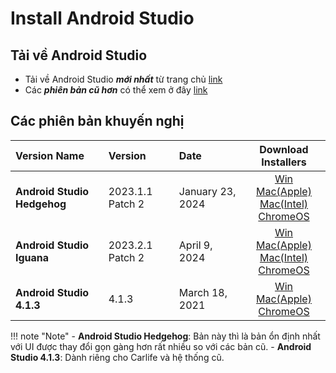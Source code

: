 # Install Android Studio

## Tải về Android Studio

- Tải về Android Studio ___mới nhất___ từ trang chủ [link](https://developer.android.com/studio)
- Các ___phiên bản cũ hơn___ có thể xem ở đây [link](https://developer.android.com/studio/archive)

## Các phiên bản khuyến nghị

| Version Name                | Version          | Date             |                                                                                                                                                                                                                                           Download Installers                                                                                                                                                                                                                                            |
| :-------------------------- | :--------------- | :--------------- | :------------------------------------------------------------------------------------------------------------------------------------------------------------------------------------------------------------------------------------------------------------------------------------------------------------------------------------------------------------------------------------------------------------------------------------------------------------------------------------------------------: |
| __Android Studio Hedgehog__ | 2023.1.1 Patch 2 | January 23, 2024 |   [Win](https://redirector.gvt1.com/edgedl/android/studio/install/2023.1.1.28/android-studio-2023.1.1.28-windows.exe)<br>[Mac(Apple)](https://redirector.gvt1.com/edgedl/android/studio/install/2023.1.1.28/android-studio-2023.1.1.28-mac_arm.dmg)<br>[Mac(Intel)](https://redirector.gvt1.com/edgedl/android/studio/install/2023.1.1.28/android-studio-2023.1.1.28-mac.dmg)<br>[ChromeOS](https://redirector.gvt1.com/edgedl/android/studio/install/2023.1.1.28/android-studio-2023.1.1.28-cros.deb)   |
| __Android Studio Iguana__   | 2023.2.1 Patch 2 | April 9, 2024    | [Win](https://redirector.gvt1.com/edgedl/android/studio/install/2023.2.1.25/android-studio-2023.2.1.25-windows.exe)<br>[Mac(Apple)](https://redirector.gvt1.com/edgedl/android/studio/install/2023.2.1.25/android-studio-2023.2.1.25-mac_arm.dmg)<br>[Mac(Intel)](https://redirector.gvt1.com/edgedl/android/studio/install/2023.2.1.25/android-studio-2023.2.1.25-mac_arm.dmg)<br>[ChromeOS](https://redirector.gvt1.com/edgedl/android/studio/install/2023.2.1.25/android-studio-2023.2.1.25-cros.deb) |
| __Android Studio 4.1.3__    | 4.1.3            | March 18, 2021   | [Win](https://redirector.gvt1.com/edgedl/android/studio/install/4.1.3.0/android-studio-ide-201.7199119-windows.exe)<br>[Mac(Apple)](https://redirector.gvt1.com/edgedl/android/studio/install/4.1.3.0/android-studio-ide-201.7199119-cros.deb)<br>[ChromeOS](https://redirector.gvt1.com/edgedl/android/studio/install/4.1.3.0/android-studio-ide-201.7199119-cros.deb)|

!!! note "Note"
    - __Android Studio Hedgehog__: Bản này thì là bản ổn định nhất với UI được thay đổi gọn gàng hơn rất nhiều so với các bản cũ.
    - __Android Studio 4.1.3__: Dành riêng cho Carlife và hệ thống cũ.